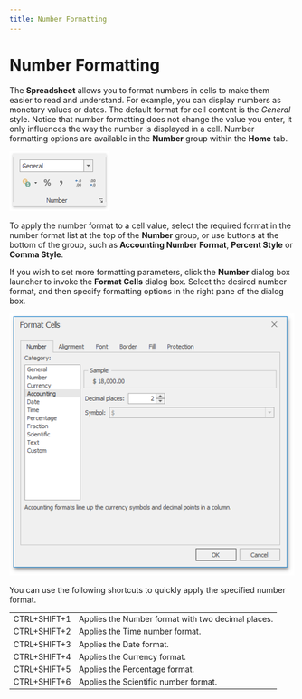 ```yaml
---
title: Number Formatting
---
```

# Number Formatting
The **Spreadsheet** allows you to format numbers in cells to make them easier to read and understand. For example, you can display numbers as monetary values or dates. The default format for cell content is the _General_ style. Notice that number formatting does not change the value you enter, it only influences the way the number is displayed in a cell. Number formatting options are available in the **Number** group within the **Home** tab.

![NumbersGroup.png](../../../images/Img21157.png)

To apply the number format to a cell value, select the required format in the number format list at the top of the **Number** group, or use buttons at the bottom of the group, such as **Accounting Number Format**, **Percent Style** or **Comma Style**.

If you wish to set more formatting parameters, click the **Number** dialog box launcher to invoke the **Format Cells** dialog box. Select the desired number format, and then specify formatting options in the right pane of the dialog box.

![FormatCellsNumberTab](../../../images/Img23595.png)

You can use the following shortcuts to quickly apply the specified number format.

|  |  |
|---|---|
| CTRL+SHIFT+1 | Applies the Number format with two decimal places. |
| CTRL+SHIFT+2 | Applies the Time number format. |
| CTRL+SHIFT+3 | Applies the Date format. |
| CTRL+SHIFT+4 | Applies the Currency format. |
| CTRL+SHIFT+5 | Applies the Percentage format. |
| CTRL+SHIFT+6 | Applies the Scientific number format. |